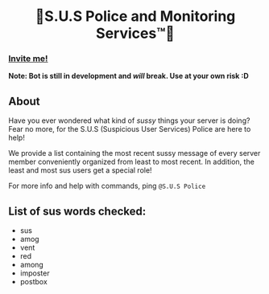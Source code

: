 #  <center>🚨S.U.S Police and Monitoring Services™🚨</center>


### [Invite me!](https://discord.com/api/oauth2/authorize?client_id=831578136004132905&permissions=2618289392&scope=bot)
**Note: Bot is still in development and *will* break. Use at your own risk :D**

## About
Have you ever wondered what kind of *sussy* things your server is doing? Fear no more, for the S.U.S (Suspicious User Services) Police are here to help! 

We provide a list containing the most recent sussy message of every server member conveniently organized from least to most recent. In addition, the least and most sus users get a special role!

For more info and help with commands, ping `@S.U.S Police` 

## List of sus words checked:
- sus
- amog
- vent
- red
- among
- imposter
- postbox

